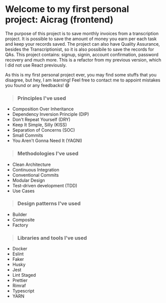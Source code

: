 # Welcome to my first personal project: Aicrag (frontend)

The purpose of this project is to save monthly invoices from a transcription project. It is possible to save the amount of money you earn per each task and keep your records saved. The project can also have Quality Assurance, besides the Transcriptionist, so it is also possibile to save the records for QAs.
This project contains: signup, signin, account confirmation, password recovery and much more. This is a refactor from my previous version, which I did not use React previously.

As this is my first personal project ever, you may find some stuffs that you disagree, but hey, I am learning! Feel free to contact me to appoint mistakes you found or any feedbacks! 😅

> ### Principles I've used

- Composition Over Inheritance
- Dependency Inversion Principle (DIP)
- Don't Repeat Yourself (DRY)
- Keep It Simple, Silly (KISS)
- Separation of Concerns (SOC)
- Small Commits
- You Aren't Gonna Need It (YAGNI)

> ### Methodologies I've used

- Clean Architecture
- Continuous Integration
- Conventional Commits
- Modular Design
- Test-driven development (TDD)
- Use Cases

> ### Design patterns I've used

- Builder
- Composite
- Factory

> ### Libraries and tools I've used

- Docker
- Eslint
- Faker
- Husky
- Jest
- Lint Staged
- Prettier
- Rimraf
- Typescript
- YARN
